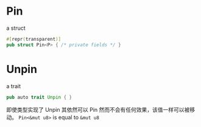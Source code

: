 # Pin
a struct
```rust
#[repr(transparent)]
pub struct Pin<P> { /* private fields */ }
```

# Unpin
a trait
```rust
pub auto trait Unpin { }
```
即使类型实现了 Unpin 其依然可以 Pin 然而不会有任何效果，该值一样可以被移动。
`Pin<&mut u8>` is equal to `&mut u8`
